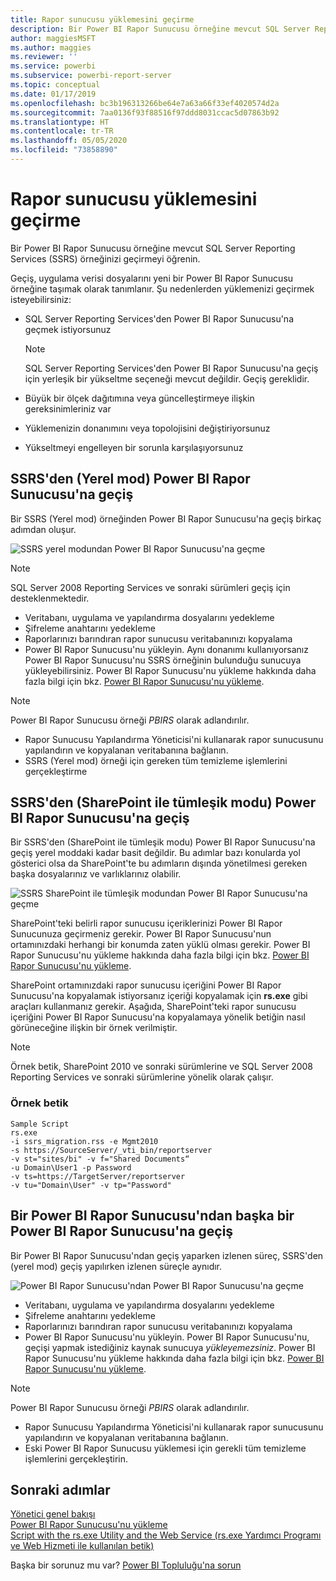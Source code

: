 ```yaml
---
title: Rapor sunucusu yüklemesini geçirme
description: Bir Power BI Rapor Sunucusu örneğine mevcut SQL Server Reporting Services örneğinizi geçirmeyi öğrenin.
author: maggiesMSFT
ms.author: maggies
ms.reviewer: ''
ms.service: powerbi
ms.subservice: powerbi-report-server
ms.topic: conceptual
ms.date: 01/17/2019
ms.openlocfilehash: bc3b196313266be64e7a63a66f33ef4020574d2a
ms.sourcegitcommit: 7aa0136f93f88516f97ddd8031ccac5d07863b92
ms.translationtype: HT
ms.contentlocale: tr-TR
ms.lasthandoff: 05/05/2020
ms.locfileid: "73858890"
---
```

# <a name="migrate-a-report-server-installation"></a>Rapor sunucusu yüklemesini geçirme

Bir Power BI Rapor Sunucusu örneğine mevcut SQL Server Reporting Services (SSRS) örneğinizi geçirmeyi öğrenin.

Geçiş, uygulama verisi dosyalarını yeni bir Power BI Rapor Sunucusu örneğine taşımak olarak tanımlanır. Şu nedenlerden yüklemenizi geçirmek isteyebilirsiniz:

* SQL Server Reporting Services'den Power BI Rapor Sunucusu'na geçmek istiyorsunuz
  
  > [!NOTE]
  > SQL Server Reporting Services'den Power BI Rapor Sunucusu'na geçiş için yerleşik bir yükseltme seçeneği mevcut değildir. Geçiş gereklidir.

* Büyük bir ölçek dağıtımına veya güncelleştirmeye ilişkin gereksinimleriniz var
* Yüklemenizin donanımını veya topolojisini değiştiriyorsunuz
* Yükseltmeyi engelleyen bir sorunla karşılaşıyorsunuz

## <a name="migrating-to-power-bi-report-server-from-ssrs-native-mode"></a>SSRS'den (Yerel mod) Power BI Rapor Sunucusu'na geçiş

Bir SSRS (Yerel mod) örneğinden Power BI Rapor Sunucusu'na geçiş birkaç adımdan oluşur.

![SSRS yerel modundan Power BI Rapor Sunucusu'na geçme](media/migrate-report-server/migrate-from-ssrs-native.png "SSRS yerel modundan Power BI Rapor Sunucusu'na geçme")

> [!NOTE]
> SQL Server 2008 Reporting Services ve sonraki sürümleri geçiş için desteklenmektedir.

* Veritabanı, uygulama ve yapılandırma dosyalarını yedekleme
* Şifreleme anahtarını yedekleme
* Raporlarınızı barındıran rapor sunucusu veritabanınızı kopyalama
* Power BI Rapor Sunucusu'nu yükleyin. Aynı donanımı kullanıyorsanız Power BI Rapor Sunucusu'nu SSRS örneğinin bulunduğu sunucuya yükleyebilirsiniz. Power BI Rapor Sunucusu'nu yükleme hakkında daha fazla bilgi için bkz. [Power BI Rapor Sunucusu'nu yükleme](install-report-server.md).

> [!NOTE]
> Power BI Rapor Sunucusu örneği *PBIRS* olarak adlandırılır.

* Rapor Sunucusu Yapılandırma Yöneticisi'ni kullanarak rapor sunucusunu yapılandırın ve kopyalanan veritabanına bağlanın.
* SSRS (Yerel mod) örneği için gereken tüm temizleme işlemlerini gerçekleştirme

## <a name="migration-to-power-bi-report-server-from-ssrs-sharepoint-integrated-mode"></a>SSRS'den (SharePoint ile tümleşik modu) Power BI Rapor Sunucusu'na geçiş

Bir SSRS'den (SharePoint ile tümleşik modu) Power BI Rapor Sunucusu'na geçiş yerel moddaki kadar basit değildir. Bu adımlar bazı konularda yol gösterici olsa da SharePoint'te bu adımların dışında yönetilmesi gereken başka dosyalarınız ve varlıklarınız olabilir.

![SSRS SharePoint ile tümleşik modundan Power BI Rapor Sunucusu'na geçme](media/migrate-report-server/migrate-from-ssrs-sharepoint.png "SSRS SharePoint ile tümleşik modundan Power BI Rapor Sunucusu'na geçme")

SharePoint'teki belirli rapor sunucusu içeriklerinizi Power BI Rapor Sunucunuza geçirmeniz gerekir. Power BI Rapor Sunucusu'nun ortamınızdaki herhangi bir konumda zaten yüklü olması gerekir. Power BI Rapor Sunucusu'nu yükleme hakkında daha fazla bilgi için bkz. [Power BI Rapor Sunucusu'nu yükleme](install-report-server.md).

SharePoint ortamınızdaki rapor sunucusu içeriğini Power BI Rapor Sunucusu'na kopyalamak istiyorsanız içeriği kopyalamak için **rs.exe** gibi araçları kullanmanız gerekir. Aşağıda, SharePoint'teki rapor sunucusu içeriğini Power BI Rapor Sunucusu'na kopyalamaya yönelik betiğin nasıl görüneceğine ilişkin bir örnek verilmiştir.

> [!NOTE]
> Örnek betik, SharePoint 2010 ve sonraki sürümlerine ve SQL Server 2008 Reporting Services ve sonraki sürümlerine yönelik olarak çalışır.

### <a name="sample-script"></a>Örnek betik

```
Sample Script
rs.exe
-i ssrs_migration.rss -e Mgmt2010
-s https://SourceServer/_vti_bin/reportserver
-v st="sites/bi" -v f="Shared Documents“
-u Domain\User1 -p Password
-v ts=https://TargetServer/reportserver
-v tu="Domain\User" -v tp="Password"
```

## <a name="migrating-from-one-power-bi-report-server-to-another"></a>Bir Power BI Rapor Sunucusu'ndan başka bir Power BI Rapor Sunucusu'na geçiş

Bir Power BI Rapor Sunucusu'ndan geçiş yaparken izlenen süreç, SSRS'den (yerel mod) geçiş yapılırken izlenen süreçle aynıdır.

![Power BI Rapor Sunucusu'ndan Power BI Rapor Sunucusu'na geçme](media/migrate-report-server/migrate-from-pbirs.png "Power BI Rapor Sunucusu'ndan Power BI Rapor Sunucusu'na geçme")

* Veritabanı, uygulama ve yapılandırma dosyalarını yedekleme
* Şifreleme anahtarını yedekleme
* Raporlarınızı barındıran rapor sunucusu veritabanınızı kopyalama
* Power BI Rapor Sunucusu'nu yükleyin. Power BI Rapor Sunucusu'nu, geçişi yapmak istediğiniz kaynak sunucuya *yükleyemezsiniz*. Power BI Rapor Sunucusu'nu yükleme hakkında daha fazla bilgi için bkz. [Power BI Rapor Sunucusu'nu yükleme](install-report-server.md).

> [!NOTE]
> Power BI Rapor Sunucusu örneği *PBIRS* olarak adlandırılır.

* Rapor Sunucusu Yapılandırma Yöneticisi'ni kullanarak rapor sunucusunu yapılandırın ve kopyalanan veritabanına bağlanın.
* Eski Power BI Rapor Sunucusu yüklemesi için gerekli tüm temizleme işlemlerini gerçekleştirin.

## <a name="next-steps"></a>Sonraki adımlar

[Yönetici genel bakışı](admin-handbook-overview.md)  
[Power BI Rapor Sunucusu'nu yükleme](install-report-server.md)  
[Script with the rs.exe Utility and the Web Service (rs.exe Yardımcı Programı ve Web Hizmeti ile kullanılan betik)](https://docs.microsoft.com/sql/reporting-services/tools/script-with-the-rs-exe-utility-and-the-web-service)

Başka bir sorunuz mu var? [Power BI Topluluğu'na sorun](https://community.powerbi.com/)